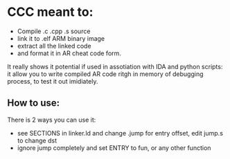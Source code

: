 # CCC meant to:
- Compile .c .cpp .s source
- link it to .elf ARM binary image
- extract all the linked code
- and format it in AR cheat code form.

It really shows it potential if used in assotiation with IDA and python scripts:
it allow you to write compiled AR code ritgh in memory of debugging process,
to test it out imidiately.

## How to use:
There is 2 ways you can use it:
- see SECTIONS in linker.ld and change .jump for entry offset, edit jump.s to change dst
- ignore jump completely and set ENTRY to fun, or any other function
